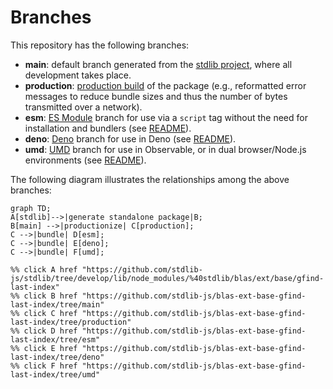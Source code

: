 <!--

@license Apache-2.0

Copyright (c) 2022 The Stdlib Authors.

Licensed under the Apache License, Version 2.0 (the "License");
you may not use this file except in compliance with the License.
You may obtain a copy of the License at

    http://www.apache.org/licenses/LICENSE-2.0

Unless required by applicable law or agreed to in writing, software
distributed under the License is distributed on an "AS IS" BASIS,
WITHOUT WARRANTIES OR CONDITIONS OF ANY KIND, either express or implied.
See the License for the specific language governing permissions and
limitations under the License.

-->

# Branches

This repository has the following branches:

-   **main**: default branch generated from the [stdlib project][stdlib-url], where all development takes place.
-   **production**: [production build][production-url] of the package (e.g., reformatted error messages to reduce bundle sizes and thus the number of bytes transmitted over a network).
-   **esm**: [ES Module][esm-url] branch for use via a `script` tag without the need for installation and bundlers (see [README][esm-readme]).
-   **deno**: [Deno][deno-url] branch for use in Deno (see [README][deno-readme]).
-   **umd**: [UMD][umd-url] branch for use in Observable, or in dual browser/Node.js environments (see [README][umd-readme]).

The following diagram illustrates the relationships among the above branches:

```mermaid
graph TD;
A[stdlib]-->|generate standalone package|B;
B[main] -->|productionize| C[production];
C -->|bundle| D[esm];
C -->|bundle| E[deno];
C -->|bundle| F[umd];

%% click A href "https://github.com/stdlib-js/stdlib/tree/develop/lib/node_modules/%40stdlib/blas/ext/base/gfind-last-index"
%% click B href "https://github.com/stdlib-js/blas-ext-base-gfind-last-index/tree/main"
%% click C href "https://github.com/stdlib-js/blas-ext-base-gfind-last-index/tree/production"
%% click D href "https://github.com/stdlib-js/blas-ext-base-gfind-last-index/tree/esm"
%% click E href "https://github.com/stdlib-js/blas-ext-base-gfind-last-index/tree/deno"
%% click F href "https://github.com/stdlib-js/blas-ext-base-gfind-last-index/tree/umd"
```

[stdlib-url]: https://github.com/stdlib-js/stdlib/tree/develop/lib/node_modules/%40stdlib/blas/ext/base/gfind-last-index
[production-url]: https://github.com/stdlib-js/blas-ext-base-gfind-last-index/tree/production
[deno-url]: https://github.com/stdlib-js/blas-ext-base-gfind-last-index/tree/deno
[deno-readme]: https://github.com/stdlib-js/blas-ext-base-gfind-last-index/blob/deno/README.md
[umd-url]: https://github.com/stdlib-js/blas-ext-base-gfind-last-index/tree/umd
[umd-readme]: https://github.com/stdlib-js/blas-ext-base-gfind-last-index/blob/umd/README.md
[esm-url]: https://github.com/stdlib-js/blas-ext-base-gfind-last-index/tree/esm
[esm-readme]: https://github.com/stdlib-js/blas-ext-base-gfind-last-index/blob/esm/README.md